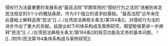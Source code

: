 侵权行为法最重要的发展系由“最高法院”早期常用的“侵权行为之法则”进展到肯定民法规定的3个小的概括条款，作为3个独立的请求权基础。“最高法院”近年来在此基础上解释适用“民法”[[../../台湾民法典相关条文/第184条]]，对侵权行为法的进步作出了重大的贡献。兹提出如下的体系构成及案例研究，期望能够更进一步阐释“民法”[[../../台湾民法典相关条文/第184条]]的规范功能及实务的基本问题。
![[../附件/民法第184条体系构成与案例研究]]